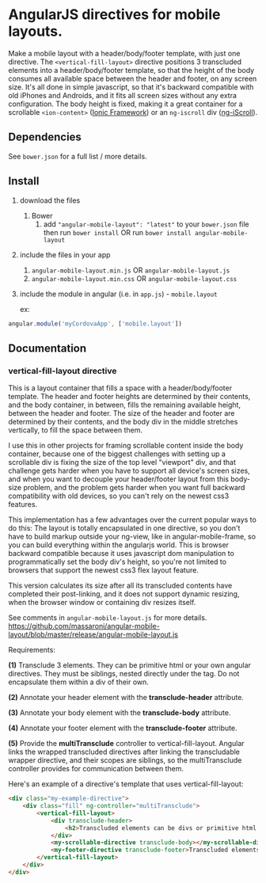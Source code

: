 # AngularJS directives for mobile layouts.

Make a mobile layout with a header/body/footer template, with just one directive. The ```<vertical-fill-layout>``` directive positions
3 transcluded elements into a header/body/footer template, so that the height of the body consumes all available space
between the header and footer, on any screen size.  It's all done in simple javascript, so that it's backward
compatible with old iPhones and Androids, and it fits all screen sizes without any extra configuration. The body height
is fixed, making it a great container for a scrollable ```<ion-content>``` ([Ionic Framework](http://ionicframework.com/docs/api/directive/ionContent/))
or an ```ng-iscroll``` div ([ng-iScroll](https://github.com/ibspoof/ng-iScroll)).

## Dependencies
See `bower.json` for a full list / more details.

## Install
1. download the files
	1. Bower
		1. add `"angular-mobile-layout": "latest"` to your `bower.json` file then run `bower install` OR run `bower install angular-mobile-layout`
2. include the files in your app
	1. `angular-mobile-layout.min.js` OR `angular-mobile-layout.js`
	2. `angular-mobile-layout.min.css` OR `angular-mobile-layout.css`
3. include the module in angular (i.e. in `app.js`) - `mobile.layout`

    ex:
>
```javascript
angular.module('myCordovaApp', ['mobile.layout'])
```

## Documentation

### vertical-fill-layout directive

This is a layout container that fills a space with a header/body/footer template.  The header and footer heights
are determined by their contents, and the body container, in between, fills the remaining available height, between the
header and footer. The size of the header and footer are determined by their contents, and the body div in the middle
stretches vertically, to fill the space between them.

I use this in other projects for framing scrollable content inside the body container, because one of the biggest
challenges with setting up a scrollable div is fixing the size of the top level "viewport" div, and that challenge gets
harder when you have to support all device's screen sizes, and when you want to decouple your header/footer layout from
this body-size problem, and the problem gets harder when you want full backward compatibility with old devices, so you
can't rely on the newest css3 features.

This implementation has a few advantages over the current popular ways to do this: The layout is totally encapsulated in
one directive, so you don't have to build markup outside your ng-view, like in angular-mobile-frame, so you can build
everything within the angularjs world. This is browser backward compatible because it uses javascript dom manipulation
to programmatically set the body div's height, so you're not limited to browsers that support the newest css3 flex
layout feature.


This version calculates its size after all its transcluded contents have completed their post-linking, and it does
not support dynamic resizing, when the browser window or containing div resizes itself.

See comments in `angular-mobile-layout.js` for more details.
https://github.com/massaroni/angular-mobile-layout/blob/master/release/angular-mobile-layout.js

Requirements:

**(1)** Transclude 3 elements.  They can be primitive html or your own angular directives. They must be siblings,
nested directly under the <vertical-fill-layout> tag. Do not encapsulate them within a div of their own.

**(2)** Annotate your header element with the **transclude-header** attribute.

**(3)** Annotate your body element with the **transclude-body** attribute.

**(4)** Annotate your footer element with the **transclude-footer** attribute.

**(5)** Provide the **multiTransclude** controller to vertical-fill-layout. Angular links the wrapped transcluded directives after linking the transcludable wrapper directive, and their scopes are siblings, so the multiTransclude controller provides for communication between them.

Here's an example of a directive's template that uses vertical-fill-layout:

>
```html
<div class="my-example-directive">
    <div class="fill" ng-controller="multiTransclude">
        <vertical-fill-layout>
            <div transclude-header>
                <h2>Transcluded elements can be divs or primitive html elements.</h2>
            </div>
            <my-scrollable-directive transclude-body></my-scrollable-directive>
            <my-footer-directive transclude-footer>Transcluded elements could also be angular directives.</my-footer-directive>
        </vertical-fill-layout>
    </div>
</div>
```

